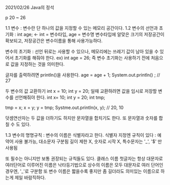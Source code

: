 2021/02/26 Java의 정석 

p 20 ~ 26

1.1 변수 : 변수란 단 하나의 값을 지정할 수 있는 메모리 공간이다.
1.2  변수의 선언과 초기화 : int age; <- int = 변수타입, age = 변수명
변수타입에 알맞은 크기의 저장공간이 확보되고, 저장공간은 변수이름을 통해 사용가능하다.

변수의 초기화 : 선언 뒤로는 사용할 수 있으나, 메모리에는 쓰레기 값이 남아 있을 수 있어서 초기화를 해줘야 한다.
ex) int age = 26;
즉 변수 초기화는 사용하기 전에 처음으로 값을 지정하는 것을 의미한다.

글자를 출력하려면 println()을 사용한다. 
age = age + 1;
System.out.println() ; // 27

두 변수의 값 교환하기 
int x = 10;
int y = 20;
일때 교환하려면 값을 임시로 저장할 변수를 선언해줘야 한다.
int x=  10;
int y = 20;
int tmp;

tmp = x;
x = y;
y = tmp;
Systme.out.println(x, y); // 20, 10

덧셈연산자는 두 값을 더하기도 하지만 문자열을 합치기도 한다.
또 문자열과 숫자를 합칠 수 도 있다.

1.3 변수의 명명규칙 : 변수의 이름은 식별자라고 한다.
식별자 지정엔 규칙이 있다 : 예약어 사용 불가능, 대소문자 구분됨 길이 제한 X, 숫자로 시작 X, 특수문자는 '_', '$' 만 사용됨

또 필수는 아니지만 보통 권장되는 규칙들도 있다.
클래스 이름 첫글자는 항상 대문자로
여러단어로 이루어진 이름은 낙타등기법으로
상수의 이름은 모두 대문자로 여러 단어인 경우엔, '_'로 구분함
또 변수 이름은 짧을수록 좋지만 좀 길더라도 의미있는 이름으로 하는게 제일 바람직하다.